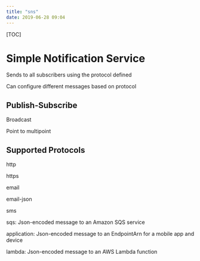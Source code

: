 ```yaml
---
title: "sns"
date: 2019-06-28 09:04
---
```

[TOC]



# Simple Notification Service



Sends to all subscribers using the protocol defined

Can configure different messages based on protocol





## Publish-Subscribe

Broadcast

Point to multipoint



## Supported Protocols

http

https

email

email-json

sms

sqs: Json-encoded message to an Amazon SQS service

application: Json-encoded message to an EndpointArn for a mobile app and device

lambda: Json-encoded message to an AWS Lambda function



